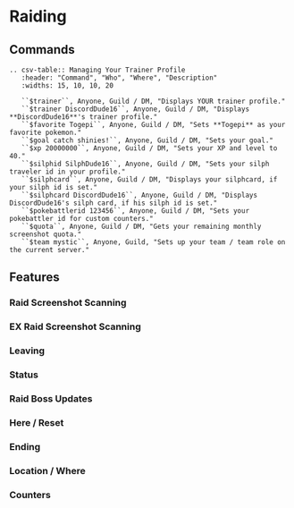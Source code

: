# Raiding

## Commands

```eval_rst
.. csv-table:: Managing Your Trainer Profile
   :header: "Command", "Who", "Where", "Description"
   :widths: 15, 10, 10, 20

   ``$trainer``, Anyone, Guild / DM, "Displays YOUR trainer profile."
   ``$trainer DiscordDude16``, Anyone, Guild / DM, "Displays **DiscordDude16**'s trainer profile."
   ``$favorite Togepi``, Anyone, Guild / DM, "Sets **Togepi** as your favorite pokemon."
   ``$goal catch shinies!``, Anyone, Guild / DM, "Sets your goal."
   ``$xp 20000000``, Anyone, Guild / DM, "Sets your XP and level to 40."
   ``$silphid SilphDude16``, Anyone, Guild / DM, "Sets your silph traveler id in your profile."
   ``$silphcard``, Anyone, Guild / DM, "Displays your silphcard, if your silph id is set."
   ``$silphcard DiscordDude16``, Anyone, Guild / DM, "Displays DiscordDude16's silph card, if his silph id is set."
   ``$pokebattlerid 123456``, Anyone, Guild / DM, "Sets your pokebattler id for custom counters."
   ``$quota``, Anyone, Guild / DM, "Gets your remaining monthly screenshot quota."
   ``$team mystic``, Anyone, Guild, "Sets up your team / team role on the current server."
```

## Features

### Raid Screenshot Scanning

### EX Raid Screenshot Scanning

### Leaving

### Status

### Raid Boss Updates

### Here / Reset

### Ending

### Location / Where

### Counters
